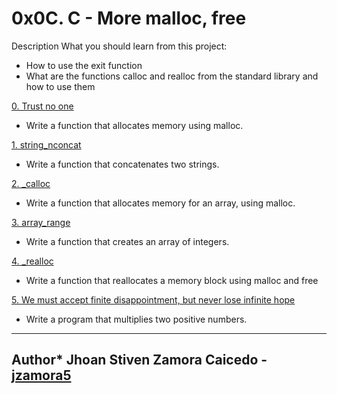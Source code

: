 # 0x0C. C - More malloc, free

Description
What you should learn from this project:

* How to use the exit function
* What are the functions calloc and realloc from the standard library and how to use them

[0. Trust no one](./0-malloc_checked.c)
* Write a function that allocates memory using malloc.


 [1. string_nconcat](./1-string_nconcat.c)
* Write a function that concatenates two strings.


[2. _calloc](./2-calloc.c)
* Write a function that allocates memory for an array, using malloc.


[3. array_range](./3-array_range.c)
* Write a function that creates an array of integers.


[4. _realloc](./100-realloc.c)
* Write a function that reallocates a memory block using malloc and free

[5. We must accept finite disappointment, but never lose infinite hope](./101-mul.c)
* Write a program that multiplies two positive numbers.

---

## Author* **Jhoan Stiven Zamora Caicedo** - [jzamora5](https://github.com/jzamora5)